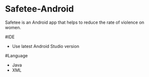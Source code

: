 # Safetee-Android
Safetee is an Android app that helps to reduce the rate of violence on women.

#IDE
* Use latest Android Studio version 

#Language
* Java
* XML

